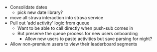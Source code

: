 - Consolidate dates
    - pick new date library?
- move all strava interaction into strava service
- Pull out 'add activity' logic from queue
    -  Want to be able to call directly when push-sub comes in
    - But preserve the queue process for new users onboarding
        - Allow new users to paste activities but save parsing for night?
- Allow non-premium users to view their leaderboard segments